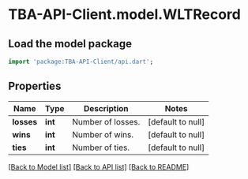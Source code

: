 # TBA-API-Client.model.WLTRecord

## Load the model package
```dart
import 'package:TBA-API-Client/api.dart';
```

## Properties
Name | Type | Description | Notes
------------ | ------------- | ------------- | -------------
**losses** | **int** | Number of losses. | [default to null]
**wins** | **int** | Number of wins. | [default to null]
**ties** | **int** | Number of ties. | [default to null]

[[Back to Model list]](../README.md#documentation-for-models) [[Back to API list]](../README.md#documentation-for-api-endpoints) [[Back to README]](../README.md)


